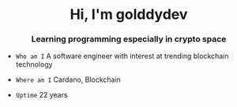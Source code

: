 
<h1 align="center">Hi, I'm golddydev</h1>

<h3 align="center">Learning programming especially in crypto space</h3>

- `Who am I` A software engineer with interest at trending blockchain technology

- `Where am I` Cardano, Blockchain

- `Uptime` 22 years
